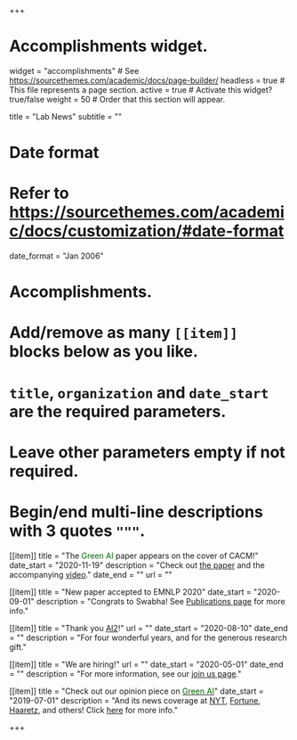 +++
# Accomplishments widget.
widget = "accomplishments"  # See https://sourcethemes.com/academic/docs/page-builder/
headless = true  # This file represents a page section.
active = true  # Activate this widget? true/false
weight = 50  # Order that this section will appear.

title = "Lab News"
subtitle = ""

# Date format
#   Refer to https://sourcethemes.com/academic/docs/customization/#date-format
date_format = "Jan 2006"

# Accomplishments.
#   Add/remove as many `[[item]]` blocks below as you like.
#   `title`, `organization` and `date_start` are the required parameters.
#   Leave other parameters empty if not required.
#   Begin/end multi-line descriptions with 3 quotes `"""`.

[[item]]
  title = "The <span style='color:darkgreen'>Green AI</span> paper appears on the cover of CACM!"
  date_start = "2020-11-19"
  description = "Check out <a href='https://cacm.acm.org/magazines/2020/12/248800-green-ai/fulltext' target='_blank'>the paper</a> and the accompanying <a href='https://vimeo.com/473074499' target='_blank'>video</a>."
  date_end = ""
  url = ""

[[item]]
  title = "New paper accepted to EMNLP 2020"
  date_start = "2020-09-01"
  description = "Congrats to Swabha! See <a href='publication'>Publications page</a> for more info."

[[item]]
  title = "Thank you <a href='https://allenai.org/' target='_blank'>AI2</a>!"
  url = ""
  date_start = "2020-08-10"
  date_end = ""
  description = "For four wonderful years, and for the generous research gift."

[[item]]
  title = "We are hiring!"
  url = ""
  date_start = "2020-05-01"
  date_end = ""
  description = "For more information, see our <a href='joinus/'>join us page</a>."

[[item]]
  title = "Check out our opinion piece on <a href='https://arxiv.org/abs/1907.10597' target='_blank'><span style='color:darkgreen'>Green AI</span></a>"
  date_start = "2019-07-01"
  description = "And its news coverage at <a href='https://www.nytimes.com/2019/09/26/technology/ai-computer-expense.html' target='_blank'>NYT</a>, <a href='https://fortune.com/2019/07/30/artificial-intelligence-content-moderation/' target='_blank'>Fortune</a>, <a href='https://www.haaretz.co.il/captain/software/.premium-1.819476' target='_blank'>Haaretz</a>, and others! Click <a href='publication/greenai/'>here</a> for more info."
  

+++
